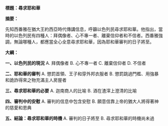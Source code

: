 **標題：尋求耶和華**

**摘要：**

先知西番雅在猶大王約西亞時代傳講信息，呼籲以色列民尋求耶和華。他指出，當時的以色列民有四種人：拜偶像者、心不專一者、離棄信仰者和不信者。西番雅強調，無論哪種人，都應當全心全意尋求耶和華，因為耶和華審判的日子將至。

**大綱：**

**一、以色列民的現況**
    A. 拜偶像者
    B. 心不專一者
    C. 離棄信仰者
    D. 不信者

**二、耶和華的審判**
    A. 懲罰首領、王子和穿外邦衣服者
    B. 懲罰跳過門檻、用強暴和詭詐得來之物充滿主人房屋者

**三、尋求耶和華的必要**
    A. 迦南商人的比喻
    B. 酒在渣滓上澄清的比喻

**四、審判中的安慰**
    A. 審判的信息中包含安慰
    B. 願意信靠上帝的猶大人將得著神的慈愛和恩典

**五、結論：尋求耶和華的時機**
    A. 審判的日子將至
    B. 尋求耶和華的時機尚未過